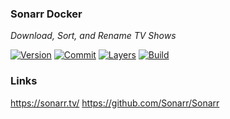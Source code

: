 ### Sonarr Docker

*Download, Sort, and Rename TV Shows*

[![Version](https://images.microbadger.com/badges/version/stlouisn/sonarr.svg)](https://microbadger.com/images/stlouisn/sonarr)
[![Commit](https://images.microbadger.com/badges/commit/stlouisn/sonarr.svg)](https://microbadger.com/images/stlouisn/sonarr)
[![Layers](https://images.microbadger.com/badges/image/stlouisn/sonarr.svg)](https://microbadger.com/images/stlouisn/sonarr)
[![Build](https://travis-ci.org/stlouisn/sonarr_docker.svg?branch=master)](https://travis-ci.org/stlouisn/sonarr_docker)

### Links

https://sonarr.tv/
https://github.com/Sonarr/Sonarr
